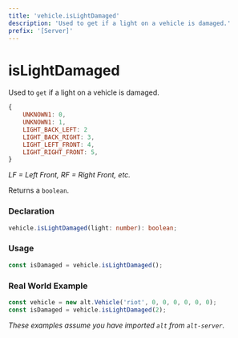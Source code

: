 ```yaml
---
title: 'vehicle.isLightDamaged'
description: 'Used to get if a light on a vehicle is damaged.'
prefix: '[Server]'
---
```


# isLightDamaged

Used to `get` if a light on a vehicle is damaged.

```js
{
    UNKNOWN1: 0,
    UNKNOWN1: 1,
    LIGHT_BACK_LEFT: 2
    LIGHT_BACK_RIGHT: 3,
    LIGHT_LEFT_FRONT: 4,
    LIGHT_RIGHT_FRONT: 5,
}
```

_LF = Left Front,  RF = Right Front, etc._

Returns a `boolean`.

### Declaration

```typescript
vehicle.isLightDamaged(light: number): boolean;
```

### Usage

```js
const isDamaged = vehicle.isLightDamaged();
```

### Real World Example

```js
const vehicle = new alt.Vehicle('riot', 0, 0, 0, 0, 0, 0);
const isDamaged = vehicle.isLightDamaged(2);
```

_These examples assume you have imported `alt` from `alt-server`._